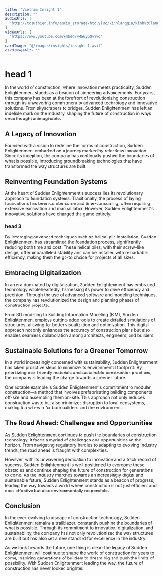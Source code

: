 ```yaml
---
title: "Vietnam Insight 1"
description: ""
audioUrls: [
  "http://tosuthien.info/audio_storage/htduyluc/kinhlanggia/kinh%20lang%20gia%201.mp3"
]
videoUrls: [
  "https://www.youtube.com/embed/v4a6yGQvYwo"
]
cardImage: "@/images/insights/insight-1.avif"
cardImageAlt: ""
---
```


# head 1

In the world of construction, where innovation meets practicality, Sudden Enlightenment stands as a beacon of pioneering advancements. For years, this company has been at the forefront of revolutionizing construction through its unwavering commitment to advanced technology and innovative solutions. From skyscrapers to bridges, Sudden Enlightenment has left an indelible mark on the industry, shaping the future of construction in ways once thought unimaginable.

## A Legacy of Innovation

Founded with a vision to redefine the norms of construction, Sudden Enlightenment embarked on a journey marked by relentless innovation. Since its inception, the company has continually pushed the boundaries of what is possible, introducing groundbreaking technologies that have transformed the way structures are built.

## Reinventing Foundation Systems

At the heart of Sudden Enlightenment's success lies its revolutionary approach to foundation systems. Traditionally, the process of laying foundations has been cumbersome and time-consuming, often requiring extensive excavation and manual labor. However, Sudden Enlightenment's innovative solutions have changed the game entirely.

### head 3

By leveraging advanced techniques such as helical pile installation, Sudden Enlightenment has streamlined the foundation process, significantly reducing both time and cost. These helical piles, with their screw-like design, offer unparalleled stability and can be installed with remarkable efficiency, making them the go-to choice for projects of all sizes.

## Embracing Digitalization

In an era dominated by digitalization, Sudden Enlightenment has embraced technology wholeheartedly, harnessing its power to drive efficiency and precision. Through the use of advanced software and modeling techniques, the company has revolutionized the design and planning phases of construction projects.

From 3D modeling to Building Information Modeling (BIM), Sudden Enlightenment employs cutting-edge tools to create detailed simulations of structures, allowing for better visualization and optimization. This digital approach not only enhances the accuracy of construction plans but also enables seamless collaboration among architects, engineers, and builders.

## Sustainable Solutions for a Greener Tomorrow

In a world increasingly concerned with sustainability, Sudden Enlightenment has taken proactive steps to minimize its environmental footprint. By prioritizing eco-friendly materials and sustainable construction practices, the company is leading the charge towards a greener future.

One notable example is Sudden Enlightenment's commitment to modular construction—a method that involves prefabricating building components off-site and assembling them on-site. This approach not only reduces construction waste but also minimizes disruption to local ecosystems, making it a win-win for both builders and the environment.

## The Road Ahead: Challenges and Opportunities

As Sudden Enlightenment continues to push the boundaries of construction technology, it faces a myriad of challenges and opportunities on the horizon. From navigating regulatory hurdles to adapting to evolving industry trends, the road ahead is fraught with complexities.

However, with its unwavering dedication to innovation and a track record of success, Sudden Enlightenment is well-positioned to overcome these obstacles and continue shaping the future of construction for generations to come. As the industry marches towards an increasingly digital and sustainable future, Sudden Enlightenment stands as a beacon of progress, leading the way towards a world where construction is not just efficient and cost-effective but also environmentally responsible.

## Conclusion

In the ever-evolving landscape of construction technology, Sudden Enlightenment remains a trailblazer, constantly pushing the boundaries of what is possible. Through its commitment to innovation, digitalization, and sustainability, the company has not only revolutionized the way structures are built but has also set a new standard for excellence in the industry.

As we look towards the future, one thing is clear: the legacy of Sudden Enlightenment will continue to shape the world of construction for years to come, inspiring generations of builders to dream big and push the limits of possibility. With Sudden Enlightenment leading the way, the future of construction has never looked brighter.
